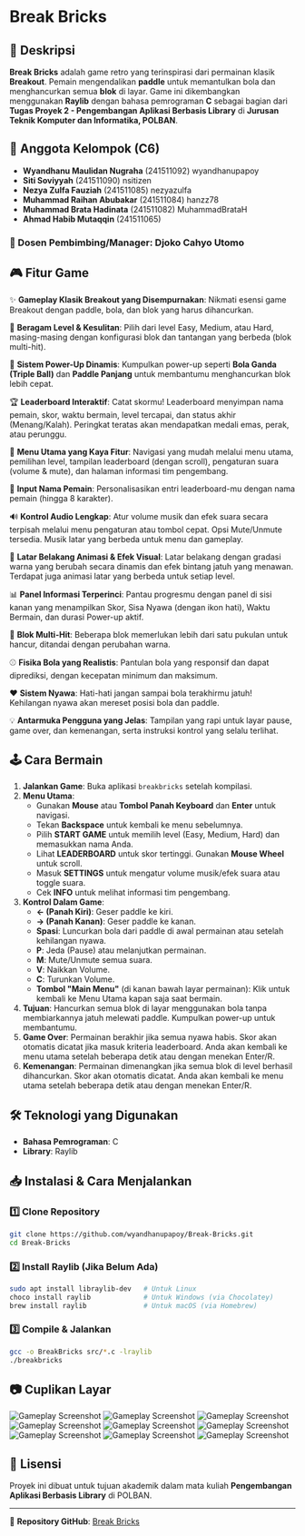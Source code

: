 # Break Bricks

## 📌 Deskripsi
**Break Bricks** adalah game retro yang terinspirasi dari permainan klasik **Breakout**. Pemain mengendalikan **paddle** untuk memantulkan bola dan menghancurkan semua **blok** di layar. Game ini dikembangkan menggunakan **Raylib** dengan bahasa pemrograman **C** sebagai bagian dari **Tugas Proyek 2 - Pengembangan Aplikasi Berbasis Library** di **Jurusan Teknik Komputer dan Informatika, POLBAN**.

## 👥 Anggota Kelompok (C6)
- **Wyandhanu Maulidan Nugraha** (241511092) wyandhanupapoy
- **Siti Soviyyah** (241511090) nsitizen
- **Nezya Zulfa Fauziah** (241511085) nezyazulfa
- **Muhammad Raihan Abubakar** (241511084) hanzz78
- **Muhammad Brata Hadinata** (241511082) MuhammadBrataH
- **Ahmad Habib Mutaqqin** (241511065)

### 📌 Dosen Pembimbing/Manager: **Djoko Cahyo Utomo**

## 🎮 Fitur Game
✨ **Gameplay Klasik Breakout yang Disempurnakan**: Nikmati esensi game Breakout dengan paddle, bola, dan blok yang harus dihancurkan.

🔼 **Beragam Level & Kesulitan**: Pilih dari level Easy, Medium, atau Hard, masing-masing dengan konfigurasi blok dan tantangan yang berbeda (blok multi-hit).

🚀 **Sistem Power-Up Dinamis**: Kumpulkan power-up seperti **Bola Ganda (Triple Ball)** dan **Paddle Panjang** untuk membantumu menghancurkan blok lebih cepat.

🏆 **Leaderboard Interaktif**: Catat skormu! Leaderboard menyimpan nama pemain, skor, waktu bermain, level tercapai, dan status akhir (Menang/Kalah). Peringkat teratas akan mendapatkan medali emas, perak, atau perunggu.

🎨 **Menu Utama yang Kaya Fitur**: Navigasi yang mudah melalui menu utama, pemilihan level, tampilan leaderboard (dengan scroll), pengaturan suara (volume & mute), dan halaman informasi tim pengembang.

👤 **Input Nama Pemain**: Personalisasikan entri leaderboard-mu dengan nama pemain (hingga 8 karakter).

🔊 **Kontrol Audio Lengkap**: Atur volume musik dan efek suara secara terpisah melalui menu pengaturan atau tombol cepat. Opsi Mute/Unmute tersedia. Musik latar yang berbeda untuk menu dan gameplay.

🌌 **Latar Belakang Animasi & Efek Visual**: Latar belakang dengan gradasi warna yang berubah secara dinamis dan efek bintang jatuh yang menawan. Terdapat juga animasi latar yang berbeda untuk setiap level.

📊 **Panel Informasi Terperinci**: Pantau progresmu dengan panel di sisi kanan yang menampilkan Skor, Sisa Nyawa (dengan ikon hati), Waktu Bermain, dan durasi Power-up aktif.

🧱 **Blok Multi-Hit**: Beberapa blok memerlukan lebih dari satu pukulan untuk hancur, ditandai dengan perubahan warna.

⚾ **Fisika Bola yang Realistis**: Pantulan bola yang responsif dan dapat diprediksi, dengan kecepatan minimum dan maksimum.

❤️ **Sistem Nyawa**: Hati-hati jangan sampai bola terakhirmu jatuh! Kehilangan nyawa akan mereset posisi bola dan paddle.

💡 **Antarmuka Pengguna yang Jelas**: Tampilan yang rapi untuk layar pause, game over, dan kemenangan, serta instruksi kontrol yang selalu terlihat.


## 🕹️ Cara Bermain
1.  **Jalankan Game**: Buka aplikasi `breakbricks` setelah kompilasi.
2.  **Menu Utama**:
    * Gunakan **Mouse** atau **Tombol Panah Keyboard** dan **Enter** untuk navigasi.
    * Tekan **Backspace** untuk kembali ke menu sebelumnya.
    * Pilih **START GAME** untuk memilih level (Easy, Medium, Hard) dan memasukkan nama Anda.
    * Lihat **LEADERBOARD** untuk skor tertinggi. Gunakan **Mouse Wheel** untuk scroll.
    * Masuk **SETTINGS** untuk mengatur volume musik/efek suara atau toggle suara.
    * Cek **INFO** untuk melihat informasi tim pengembang.
3.  **Kontrol Dalam Game**:
    * **← (Panah Kiri)**: Geser paddle ke kiri.
    * **→ (Panah Kanan)**: Geser paddle ke kanan.
    * **Spasi**: Luncurkan bola dari paddle di awal permainan atau setelah kehilangan nyawa.
    * **P**: Jeda (Pause) atau melanjutkan permainan.
    * **M**: Mute/Unmute semua suara.
    * **V**: Naikkan Volume.
    * **C**: Turunkan Volume.
    * **Tombol "Main Menu"** (di kanan bawah layar permainan): Klik untuk kembali ke Menu Utama kapan saja saat bermain.
4.  **Tujuan**: Hancurkan semua blok di layar menggunakan bola tanpa membiarkannya jatuh melewati paddle. Kumpulkan power-up untuk membantumu.
5.  **Game Over**: Permainan berakhir jika semua nyawa habis. Skor akan otomatis dicatat jika masuk kriteria leaderboard. Anda akan kembali ke menu utama setelah beberapa detik atau dengan menekan Enter/R.
6.  **Kemenangan**: Permainan dimenangkan jika semua blok di level berhasil dihancurkan. Skor akan otomatis dicatat. Anda akan kembali ke menu utama setelah beberapa detik atau dengan menekan Enter/R.

## 🛠️ Teknologi yang Digunakan
- **Bahasa Pemrograman**: C
- **Library**: Raylib


## 📥 Instalasi & Cara Menjalankan
### 1️⃣ Clone Repository
```bash
git clone https://github.com/wyandhanupapoy/Break-Bricks.git
cd Break-Bricks
```

### 2️⃣ Install Raylib (Jika Belum Ada)
```bash
sudo apt install libraylib-dev   # Untuk Linux
choco install raylib             # Untuk Windows (via Chocolatey)
brew install raylib              # Untuk macOS (via Homebrew)
```

### 3️⃣ Compile & Jalankan
```bash
gcc -o BreakBricks src/*.c -lraylib
./breakbricks
```

## 📷 Cuplikan Layar
![Gameplay Screenshot](assets/images/1.png)
![Gameplay Screenshot](assets/images/2.png)
![Gameplay Screenshot](assets/images/3.png)
![Gameplay Screenshot](assets/images/4.png)
![Gameplay Screenshot](assets/images/5.png)
![Gameplay Screenshot](assets/images/6.png)
![Gameplay Screenshot](assets/images/8.png)
![Gameplay Screenshot](assets/images/7.png)
![Gameplay Screenshot](assets/images/ss_zoom.png)


## 📜 Lisensi
Proyek ini dibuat untuk tujuan akademik dalam mata kuliah **Pengembangan Aplikasi Berbasis Library** di POLBAN.

---
📌 **Repository GitHub**: [Break Bricks](https://github.com/wyandhanupapoy/Break-Bricks)

